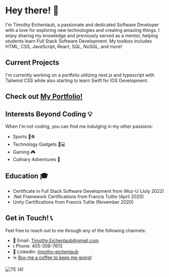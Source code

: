 # Hey there! 👋 

I'm Timothy Eichenlaub, a passionate and dedicated Software Developer with a love for exploring new technologies and creating amazing things. I enjoy sharing my knowledge and previously served as a mentor, helping students learn Full Stack Software Development. My toolbox includes HTML, CSS, JavaScript, React, SQL, NoSQL, and more!

## Current Projects
I'm currently working on a portfolio utilizing next.js and typescript with Tailwind CSS while also starting to learn Swift for IOS Development. 

## Check out [My Portfolio!](https://timeich.com/)

## Interests Beyond Coding 💡

When I'm not coding, you can find me indulging in my other passions:

- Sports 🏀⚽️
- Technology Gadgets 📱💻
- Gaming 🎮
- Culinary Adventures 🍳

## Education 🎓

- Certificate in Full Stack Software Development from Woz-U (July 2022)
- .Net Framework Certifications from Francis Tuttle (April 2020)
- Unity Certifications from Francis Tuttle (November 2020)

## Get in Touch! 📞

Feel free to reach out to me through any of the following channels:

- 📧 Email: Timothy.Eichenlaub@gmail.com
- 📞 Phone: 405-308-7613
- 💼 LinkedIn: [timothy-eichenlaub](https://www.linkedin.com/in/timothy-eichenlaub-aaa296288/)
- ☕ [Buy me a coffee to keep me going!](https://www.buymeacoffee.com/TimEich)

![TE (4)](https://github.com/TimothyEich/TimothyEich/assets/94193381/f17f85c2-7e2f-4984-836e-172082c4fb78)


